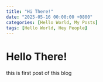 ```yaml
---
title: "Hi There!"
date: "2025-05-16 00:00:00 +0800"
categories: [Hello World, My Posts]
tags: [Hello World, Hey People]
---
```

# Hello There!
this is first post of this blog
